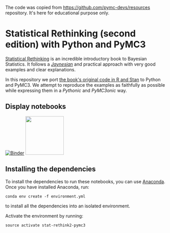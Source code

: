 The code was copied from https://github.com/pymc-devs/resources repository. It's here for educational purpose only.

# Statistical Rethinking (second edition) with Python and PyMC3

[Statistical Rethinking](http://xcelab.net/rm/statistical-rethinking/) is an incredible introductory book to Bayesian Statistics. It follows a [_Jaynesian_](https://en.wikipedia.org/wiki/Edwin_Thompson_Jaynes) and practical approach with very good examples and clear explanations.

In this repository we port [the book's original code in R and Stan](https://github.com/rmcelreath/rethinking) to Python and PyMC3. We attempt to reproduce the examples as faithfully as possible while expressing them in a _Pythonic_ and _PyMC3onic_ way.

## Display notebooks
[![Binder](https://mybinder.org/badge.svg)](https://mybinder.org/v2/gh/pymc-devs/resources/master?filepath=Rethinking_2)
[<img src="http://nbviewer.jupyter.org/static/img/nav_logo.svg" width=120>](http://nbviewer.jupyter.org/github/pymc-devs/resources/blob/master/Rethinking_2)


## Installing the dependencies

To install the dependencies to run these notebooks, you can use [Anaconda](https://www.continuum.io/downloads). Once you have installed Anaconda, run:

    conda env create -f environment.yml

to install all the dependencies into an isolated environment. 

Activate the environment by running:

    source activate stat-rethink2-pymc3

